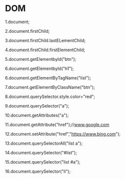 # DOM
 
1.document;

2.document.firstChild;

3.document.firstChild.lastELementChild;

4.document.firstChild.firstElementChild;

5.document.getElementbyId("btn");

6.document.getElementbyId("h1");

6.document.getElementByTagName("list");

7.document.getElementByClassName("btn");

8.document.querySelector.style.color="red";

9.document.querySelector("a");

10.document.getAttributes("a");

11.document.getAttribute("href");//www.google.com

12.document.setAttribute("href","https://www.bing.com");

13.document.querySelectorAll("list a");

14.document.querySelector("#list");

15.document.querySelector("list #a");

16.document.querySelector("li");


